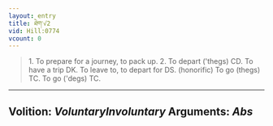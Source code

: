 ```yaml
---
layout: entry
title: ཐེག་√2
vid: Hill:0774
vcount: 0
---
```

> 1\. To prepare for a journey, to pack up\. 2\. To depart ('thegs) CD\. To have a trip DK\. To leave to, to depart for DS\. (honorific) To go (thegs) TC\. To go ('degs) TC\.

---
Volition: _VoluntaryInvoluntary_
Arguments: _Abs_
---

